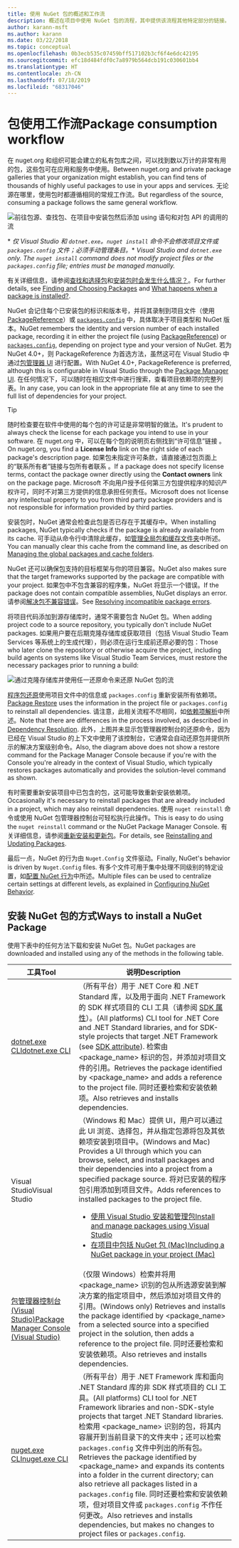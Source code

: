```yaml
---
title: 使用 NuGet 包的概述和工作流
description: 概述在项目中使用 NuGet 包的流程，其中提供该流程其他特定部分的链接。
author: karann-msft
ms.author: karann
ms.date: 03/22/2018
ms.topic: conceptual
ms.openlocfilehash: 0b3ecb535c07459bff517102b3cf6f4e6dc42195
ms.sourcegitcommit: efc18d484fdf0c7a8979b564dcb191c030601bb4
ms.translationtype: HT
ms.contentlocale: zh-CN
ms.lasthandoff: 07/18/2019
ms.locfileid: "68317046"
---
```

# <a name="package-consumption-workflow"></a><span data-ttu-id="f7cf3-103">包使用工作流</span><span class="sxs-lookup"><span data-stu-id="f7cf3-103">Package consumption workflow</span></span>

<span data-ttu-id="f7cf3-104">在 nuget.org 和组织可能会建立的私有包库之间，可以找到数以万计的非常有用的包，这些包可在应用和服务中使用。</span><span class="sxs-lookup"><span data-stu-id="f7cf3-104">Between nuget.org and private package galleries that your organization might establish, you can find tens of thousands of highly useful packages to use in your apps and services.</span></span> <span data-ttu-id="f7cf3-105">无论源在哪里，使用包时都遵循相同的常规工作流。</span><span class="sxs-lookup"><span data-stu-id="f7cf3-105">But regardless of the source, consuming a package follows the same general workflow.</span></span>

![前往包源、查找包、在项目中安装包然后添加 using 语句和对包 API 的调用的流](media/Overview-01-GeneralFlow.png)

<span data-ttu-id="f7cf3-107">\* _仅 Visual Studio 和 `dotnet.exe`。`nuget install` 命令不会修改项目文件或 `packages.config` 文件；必须手动管理条目。_</span><span class="sxs-lookup"><span data-stu-id="f7cf3-107">\* _Visual Studio and `dotnet.exe` only. The `nuget install` command does not modify project files or the `packages.config` file; entries must be managed manually._</span></span>

<span data-ttu-id="f7cf3-108">有关详细信息，请参阅[查找和选择包](../consume-packages/finding-and-choosing-packages.md)和[安装包时会发生什么情况？](../concepts/package-installation-process.md)。</span><span class="sxs-lookup"><span data-stu-id="f7cf3-108">For further details, see [Finding and Choosing Packages](../consume-packages/finding-and-choosing-packages.md) and [What happens when a package is installed?](../concepts/package-installation-process.md).</span></span>

<span data-ttu-id="f7cf3-109">NuGet 会记住每个已安装包的标识和版本号，并将其录制到项目文件（使用 [PackageReference](../consume-packages/package-references-in-project-files.md)）或 [`packages.config`](../reference/packages-config.md) 中，具体取决于项目类型和 NuGet 版本。</span><span class="sxs-lookup"><span data-stu-id="f7cf3-109">NuGet remembers the identity and version number of each installed package, recording it in either the project file (using [PackageReference](../consume-packages/package-references-in-project-files.md)) or [`packages.config`](../reference/packages-config.md), depending on project type and your version of NuGet.</span></span> <span data-ttu-id="f7cf3-110">若为 NuGet 4.0+，则 PackageReference 为首选方法，虽然这可在 Visual Studio 中通过[包管理器 UI](install-use-packages-visual-studio.md) 进行配置。</span><span class="sxs-lookup"><span data-stu-id="f7cf3-110">With NuGet 4.0+, PackageReference is preferred, although this is configurable in Visual Studio through the [Package Manager UI](install-use-packages-visual-studio.md).</span></span> <span data-ttu-id="f7cf3-111">在任何情况下，可以随时在相应文件中进行搜索，查看项目依赖项的完整列表。</span><span class="sxs-lookup"><span data-stu-id="f7cf3-111">In any case, you can look in the appropriate file at any time to see the full list of dependencies for your project.</span></span>

> [!Tip]
> <span data-ttu-id="f7cf3-112">随时检查要在软件中使用的每个包的许可证是非常明智的做法。</span><span class="sxs-lookup"><span data-stu-id="f7cf3-112">It's prudent to always check the license for each package you intend to use in your software.</span></span> <span data-ttu-id="f7cf3-113">在 nuget.org 中，可以在每个包的说明页右侧找到“许可信息”链接  。</span><span class="sxs-lookup"><span data-stu-id="f7cf3-113">On nuget.org, you find a **License Info** link on the right side of each package's description page.</span></span> <span data-ttu-id="f7cf3-114">如果包未指定许可条款，请直接通过包页面上的“联系所有者”链接与包所有者联系  。</span><span class="sxs-lookup"><span data-stu-id="f7cf3-114">If a package does not specify license terms, contact the package owner directly using the **Contact owners** link on the package page.</span></span> <span data-ttu-id="f7cf3-115">Microsoft 不向用户授予任何第三方包提供程序的知识产权许可，同时不对第三方提供的信息承担任何责任。</span><span class="sxs-lookup"><span data-stu-id="f7cf3-115">Microsoft does not license any intellectual property to you from third party package providers and is not responsible for information provided by third parties.</span></span>

<span data-ttu-id="f7cf3-116">安装包时，NuGet 通常会检查此包是否已存在于其缓存中。</span><span class="sxs-lookup"><span data-stu-id="f7cf3-116">When installing packages, NuGet typically checks if the package is already available from its cache.</span></span> <span data-ttu-id="f7cf3-117">可手动从命令行中清除此缓存，如[管理全局包和缓存文件夹](../consume-packages/managing-the-global-packages-and-cache-folders.md)中所述。</span><span class="sxs-lookup"><span data-stu-id="f7cf3-117">You can manually clear this cache from the command line, as described on [Managing the global packages and cache folders](../consume-packages/managing-the-global-packages-and-cache-folders.md).</span></span>

<span data-ttu-id="f7cf3-118">NuGet 还可以确保包支持的目标框架与你的项目兼容。</span><span class="sxs-lookup"><span data-stu-id="f7cf3-118">NuGet also makes sure that the target frameworks supported by the package are compatible with your project.</span></span> <span data-ttu-id="f7cf3-119">如果包中不包含兼容的程序集，NuGet 将显示一个错误。</span><span class="sxs-lookup"><span data-stu-id="f7cf3-119">If the package does not contain compatible assemblies, NuGet displays an error.</span></span> <span data-ttu-id="f7cf3-120">请参阅[解决包不兼容错误](dependency-resolution.md#resolving-incompatible-package-errors)。</span><span class="sxs-lookup"><span data-stu-id="f7cf3-120">See [Resolving incompatible package errors](dependency-resolution.md#resolving-incompatible-package-errors).</span></span>

<span data-ttu-id="f7cf3-121">将项目代码添加到源存储库时，通常不需要包含 NuGet 包。</span><span class="sxs-lookup"><span data-stu-id="f7cf3-121">When adding project code to a source repository, you typically don't include NuGet packages.</span></span> <span data-ttu-id="f7cf3-122">如果用户要在后期克隆存储库或获取项目（包括 Visual Studio Team Services 等系统上的生成代理），则必须在运行生成前还原必要的包：</span><span class="sxs-lookup"><span data-stu-id="f7cf3-122">Those who later clone the repository or otherwise acquire the project, including build agents on systems like Visual Studio Team Services, must restore the necessary packages prior to running a build:</span></span>

![通过克隆存储库并使用任一还原命令来还原 NuGet 包的流](media/Overview-02-RestoreFlow.png)

<span data-ttu-id="f7cf3-124">[程序包还原](../consume-packages/package-restore.md)使用项目文件中的信息或 `packages.config` 重新安装所有依赖项。</span><span class="sxs-lookup"><span data-stu-id="f7cf3-124">[Package Restore](../consume-packages/package-restore.md) uses the information in the project file or `packages.config` to reinstall all dependencies.</span></span> <span data-ttu-id="f7cf3-125">请注意，此相关流程不尽相同，如[依赖项解析](../consume-packages/dependency-resolution.md)中所述。</span><span class="sxs-lookup"><span data-stu-id="f7cf3-125">Note that there are differences in the process involved, as described in [Dependency Resolution](../consume-packages/dependency-resolution.md).</span></span> <span data-ttu-id="f7cf3-126">此外，上图并未显示包管理器控制台的还原命令，因为已经在 Visual Studio 的上下文中使用了该控制台，它通常会自动还原包并提供所示的解决方案级别命令。</span><span class="sxs-lookup"><span data-stu-id="f7cf3-126">Also, the diagram above does not show a restore command for the Package Manager Console because if you're with the Console you're already in the context of Visual Studio, which typically restores packages automatically and provides the solution-level command as shown.</span></span>

<span data-ttu-id="f7cf3-127">有时需要重新安装项目中已包含的包，这可能导致重新安装依赖项。</span><span class="sxs-lookup"><span data-stu-id="f7cf3-127">Occasionally it's necessary to reinstall packages that are already included in a project, which may also reinstall dependencies.</span></span> <span data-ttu-id="f7cf3-128">使用 `nuget reinstall` 命令或使用 NuGet 包管理器控制台可轻松执行此操作。</span><span class="sxs-lookup"><span data-stu-id="f7cf3-128">This is easy to do using the `nuget reinstall` command or the NuGet Package Manager Console.</span></span> <span data-ttu-id="f7cf3-129">有关详细信息，请参阅[重新安装和更新包](../consume-packages/reinstalling-and-updating-packages.md)。</span><span class="sxs-lookup"><span data-stu-id="f7cf3-129">For details, see [Reinstalling and Updating Packages](../consume-packages/reinstalling-and-updating-packages.md).</span></span>

<span data-ttu-id="f7cf3-130">最后一点，NuGet 的行为由 `Nuget.Config` 文件驱动。</span><span class="sxs-lookup"><span data-stu-id="f7cf3-130">Finally, NuGet's behavior is driven by `Nuget.Config` files.</span></span> <span data-ttu-id="f7cf3-131">有多个文件可用于集中处理不同级别的特定设置，如[配置 NuGet 行为](../consume-packages/configuring-nuget-behavior.md)中所述。</span><span class="sxs-lookup"><span data-stu-id="f7cf3-131">Multiple files can be used to centralize certain settings at different levels, as explained in [Configuring NuGet Behavior](../consume-packages/configuring-nuget-behavior.md).</span></span>

## <a name="ways-to-install-a-nuget-package"></a><span data-ttu-id="f7cf3-132">安装 NuGet 包的方式</span><span class="sxs-lookup"><span data-stu-id="f7cf3-132">Ways to install a NuGet Package</span></span>

<span data-ttu-id="f7cf3-133">使用下表中的任何方法下载和安装 NuGet 包。</span><span class="sxs-lookup"><span data-stu-id="f7cf3-133">NuGet packages are downloaded and installed using any of the methods in the following table.</span></span>

| <span data-ttu-id="f7cf3-134">工具</span><span class="sxs-lookup"><span data-stu-id="f7cf3-134">Tool</span></span> | <span data-ttu-id="f7cf3-135">说明</span><span class="sxs-lookup"><span data-stu-id="f7cf3-135">Description</span></span> |
| --- | --- |
| [<span data-ttu-id="f7cf3-136">dotnet.exe CLI</span><span class="sxs-lookup"><span data-stu-id="f7cf3-136">dotnet.exe CLI</span></span>](install-use-packages-dotnet-cli.md) | <span data-ttu-id="f7cf3-137">（所有平台）用于 .NET Core 和 .NET Standard 库，以及用于面向 .NET Framework 的 SDK 样式项目的 CLI 工具（请参阅 [SDK 属性](/dotnet/core/tools/csproj#additions)）。</span><span class="sxs-lookup"><span data-stu-id="f7cf3-137">(All platforms) CLI tool for .NET Core and .NET Standard libraries, and for SDK-style projects that target .NET Framework (see [SDK attribute](/dotnet/core/tools/csproj#additions)).</span></span> <span data-ttu-id="f7cf3-138">检索由 \<package_name\> 标识的包，并添加对项目文件的引用。</span><span class="sxs-lookup"><span data-stu-id="f7cf3-138">Retrieves the package identified by \<package_name\> and adds a reference to the project file.</span></span> <span data-ttu-id="f7cf3-139">同时还要检索和安装依赖项。</span><span class="sxs-lookup"><span data-stu-id="f7cf3-139">Also retrieves and installs dependencies.</span></span> |
| <span data-ttu-id="f7cf3-140">Visual Studio</span><span class="sxs-lookup"><span data-stu-id="f7cf3-140">Visual Studio</span></span> | <span data-ttu-id="f7cf3-141">（Windows 和 Mac）提供 UI，用户可以通过此 UI 浏览、选择包，并从指定包源将包及其依赖项安装到项目中。</span><span class="sxs-lookup"><span data-stu-id="f7cf3-141">(Windows and Mac) Provides a UI through which you can browse, select, and install packages and their dependencies into a project from a specified package source.</span></span> <span data-ttu-id="f7cf3-142">将对已安装的程序包引用添加到项目文件。</span><span class="sxs-lookup"><span data-stu-id="f7cf3-142">Adds references to installed packages to the project file.</span></span><ul><li>[<span data-ttu-id="f7cf3-143">使用 Visual Studio 安装和管理包</span><span class="sxs-lookup"><span data-stu-id="f7cf3-143">Install and manage packages using Visual Studio</span></span>](install-use-packages-visual-studio.md)</li><li>[<span data-ttu-id="f7cf3-144">在项目中包括 NuGet 包 (Mac)</span><span class="sxs-lookup"><span data-stu-id="f7cf3-144">Including a NuGet package in your project (Mac)</span></span>](/visualstudio/mac/nuget-walkthrough)</li></ul> |
| [<span data-ttu-id="f7cf3-145">包管理器控制台 (Visual Studio)</span><span class="sxs-lookup"><span data-stu-id="f7cf3-145">Package Manager Console (Visual Studio)</span></span>](install-use-packages-powershell.md) | <span data-ttu-id="f7cf3-146">（仅限 Windows）检索并将用 \<package_name\> 识别的包从所选源安装到解决方案的指定项目中，然后添加对项目文件的引用。</span><span class="sxs-lookup"><span data-stu-id="f7cf3-146">(Windows only) Retrieves and installs the package identified by \<package_name\> from a selected source into a specified project in the solution, then adds a reference to the project file.</span></span> <span data-ttu-id="f7cf3-147">同时还要检索和安装依赖项。</span><span class="sxs-lookup"><span data-stu-id="f7cf3-147">Also retrieves and installs dependencies.</span></span> |
| [<span data-ttu-id="f7cf3-148">nuget.exe CLI</span><span class="sxs-lookup"><span data-stu-id="f7cf3-148">nuget.exe CLI</span></span>](install-use-packages-nuget-cli.md) | <span data-ttu-id="f7cf3-149">（所有平台）用于 .NET Framework 库和面向 .NET Standard 库的非 SDK 样式项目的 CLI 工具。</span><span class="sxs-lookup"><span data-stu-id="f7cf3-149">(All platforms) CLI tool for .NET Framework libraries and non-SDK-style projects that target .NET Standard libraries.</span></span> <span data-ttu-id="f7cf3-150">检索用 \<package_name\> 识别的包，将其内容展开到当前目录下的文件夹中；还可以检索 `packages.config` 文件中列出的所有包。</span><span class="sxs-lookup"><span data-stu-id="f7cf3-150">Retrieves the package identified by \<package_name\> and expands its contents into a folder in the current directory; can also retrieve all packages listed in a `packages.config` file.</span></span> <span data-ttu-id="f7cf3-151">同时还要检索和安装依赖项，但对项目文件或 `packages.config` 不作任何更改。</span><span class="sxs-lookup"><span data-stu-id="f7cf3-151">Also retrieves and installs dependencies, but makes no changes to project files or `packages.config`.</span></span> |
